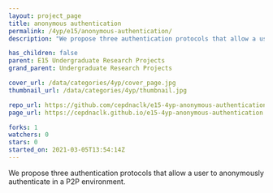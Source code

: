 ```yaml
---
layout: project_page
title: anonymous authentication
permalink: /4yp/e15/anonymous-authentication/
description: "We propose three authentication protocols that allow a user to anonymously authenticate in a P2P environment. "

has_children: false
parent: E15 Undergraduate Research Projects
grand_parent: Undergraduate Research Projects

cover_url: /data/categories/4yp/cover_page.jpg
thumbnail_url: /data/categories/4yp/thumbnail.jpg

repo_url: https://github.com/cepdnaclk/e15-4yp-anonymous-authentication
page_url: https://cepdnaclk.github.io/e15-4yp-anonymous-authentication

forks: 1
watchers: 0
stars: 0
started_on: 2021-03-05T13:54:14Z
---
```

We propose three authentication protocols that allow a user to anonymously authenticate in a P2P environment. 

